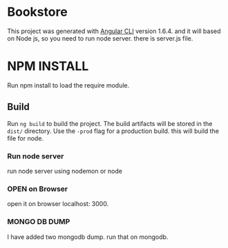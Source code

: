 # Bookstore

This project was generated with [Angular CLI](https://github.com/angular/angular-cli) version 1.6.4. and it will based on Node js, so you need to run node server. there is server.js file.

# NPM INSTALL

Run npm install to load the require module.

## Build

Run `ng build` to build the project. The build artifacts will be stored in the `dist/` directory. Use the `-prod` flag for a production build. this will build the file for node.

### Run node server

run node server using nodemon or node 

### OPEN on Browser

open it on browser localhost: 3000.

### MONGO DB DUMP 

I have added two mongodb dump. run that on mongodb.

